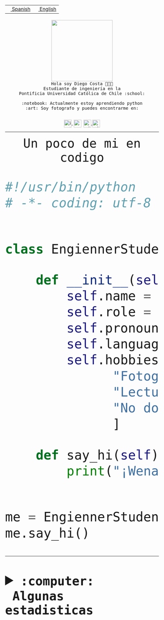 <table border="0"  align="right">
 <tr><td><a href="README.md"><img src="https://upload.wikimedia.org/wikipedia/commons/thumb/8/89/Bandera_de_Espa%C3%B1a.svg/1200px-Bandera_de_Espa%C3%B1a.svg.png" height="10"> Spanish</a></td>
 <td><a href="README.en.md"><img src="https://upload.wikimedia.org/wikipedia/commons/a/a4/Flag_of_the_United_States.svg" height="10"> English</a></td></tr>
</table><br><br><br>


<p align="center">
  <img src="https://github.com/diegocostares/diegocostares/blob/main/Images/aaa2.gif?raw=true" height="200px">
  <br><samp>
    Hola soy Diego Costa 👨🏻‍💻<br>
    Estudiante de ingeniería en la <br>
    Pontificia Universidad Católica de Chile :school:<br>
  <br>
    :notebook: Actualmente estoy aprendiendo python <br>
    :art: Soy fotografo y puedes encontrarme en: <br>
  <br></samp>
  
</p>

<p align="center">
   <a href="https://instagram.com/diegocosta_no" target="blank">
    <img 
    align="center" src="https://cdn.jsdelivr.net/npm/simple-icons@3.0.1/icons/instagram.svg" alt="instagram" height="25px" width="25px" />
  </a>
  <a style="border: 3px solid; color: white;"href="https://t.me/diegocosta_no" target="blank">
  <img
  align="center" alt="Telegram" width="25px" src="https://icons-for-free.com/iconfiles/png/512/Telegram-1324888767380505522.png" />
</a>
<a href="https://api.whatsapp.com/send?phone=56971897835&text=Hola!" target="blank">
  <img
  align="center" alt="wtsp" width="25px" src="https://img.icons8.com/pastel-glyph/2x/whatsapp--v2.png" />
</a>
<a href="https://www.linkedin.com/in/diego-costa-786249213/" target="blank">
  <img
  align="center" alt="wtsp" width="25px" src="https://img.icons8.com/metro/452/linkedin.png" />
</a>

  </a>
</p>

---


<p align="center"><font size="25"><samp>Un poco de mi en codigo</samp></front></p>


```python
#!/usr/bin/python
# -*- coding: utf-8 -*-


class EngiennerStudent:

    def __init__(self):
        self.name = "Diego Costa"
        self.role = "Estudiante"
        self.pronouns = "he/him"
        self.language_spoken = ["es_CL", "en_US"]
        self.hobbies = [
              "Fotografia",
              "Lectura",
              "No dormir",
              ]

    def say_hi(self):
        print("¡Wena mundo!")


me = EngiennerStudent()
me.say_hi()
```
---
<details>
  <summary><b><samp>:computer: &nbsp;Algunas estadisticas</samp></b></summary>
  <br/></p>

<!--START_SECTION:waka-->
![Code Time](http://img.shields.io/badge/Code%20Time-736%20hrs%2018%20mins-blue)

**Soy nocturno 🦉** 

```text
🌞 Mañana     7 commits      ░░░░░░░░░░░░░░░░░░░░░░░░░   1.1% 
🌆 Día        191 commits    ███████░░░░░░░░░░░░░░░░░░   30.08% 
🌃 Tarde      251 commits    ██████████░░░░░░░░░░░░░░░   39.53% 
🌙 Noche      186 commits    ███████░░░░░░░░░░░░░░░░░░   29.29%

```
📅 **Soy más productivo los Miércoles** 

```text
Lunes        70 commits     ██░░░░░░░░░░░░░░░░░░░░░░░   11.02% 
Martes       73 commits     ███░░░░░░░░░░░░░░░░░░░░░░   11.5% 
Miércoles    142 commits    █████░░░░░░░░░░░░░░░░░░░░   22.36% 
Jueves       77 commits     ███░░░░░░░░░░░░░░░░░░░░░░   12.13% 
Viernes      57 commits     ██░░░░░░░░░░░░░░░░░░░░░░░   8.98% 
Sábado       91 commits     ███░░░░░░░░░░░░░░░░░░░░░░   14.33% 
Domingo      125 commits    █████░░░░░░░░░░░░░░░░░░░░   19.69%

```


📊 **Esta semana me dediqué a** 

```text
🐱‍💻 Proyectos: 
TempLex                  2 hrs 37 mins       █████████████████████████   99.64% 
login_MP                 0 secs              ░░░░░░░░░░░░░░░░░░░░░░░░░   0.36%

```


 Last Updated on 18/12/2022 16:26:42 UTC
<!--END_SECTION:waka-->
  
  

<p align="center"> <img src="https://github-readme-stats.vercel.app/api?username=diegocostares&show_icons=true&theme=ayu-mirage" alt="abhisheknaiidu" /></p>
 
</details>
